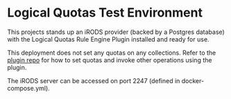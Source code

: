 # Logical Quotas Test Environment
This projects stands up an iRODS provider (backed by a Postgres database) with the
Logical Quotas Rule Engine Plugin installed and ready for use.

This deployment does not set any quotas on any collections. Refer to the [plugin repo](https://github.com/irods/irods_rule_engine_plugin_logical_quotas)
for how to set quotas and invoke other operations using the plugin.

The iRODS server can be accessed on port 2247 (defined in docker-compose.yml).
